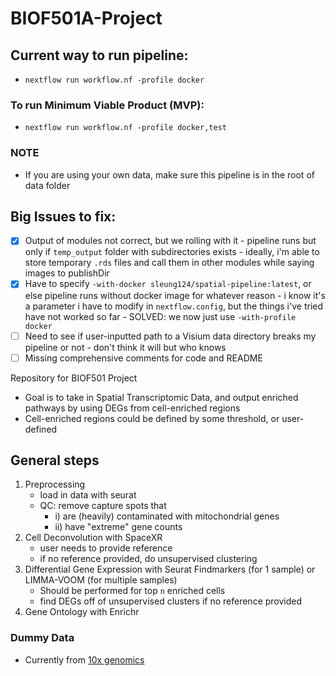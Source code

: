 # BIOF501A-Project

## Current way to run pipeline:
- `nextflow run workflow.nf -profile docker`

### To run Minimum Viable Product (MVP):
- `nextflow run workflow.nf -profile docker,test`

### NOTE
- If you are using your own data, make sure this pipeline is in the root of data folder

## Big Issues to fix:
- [x] Output of modules not correct, but we rolling with it
      - pipeline runs but only if `temp_output` folder with subdirectories exists
      - ideally, i'm able to store temporary `.rds` files and call them in other modules while saying images to publishDir  
- [x] Have to specify `-with-docker sleung124/spatial-pipeline:latest`, or else pipeline runs without docker image for whatever reason
      - i know it's a parameter i have to modify in `nextflow.config`, but the things i've tried have not worked so far 
      - SOLVED: we now just use `-with-profile docker`
- [ ] Need to see if user-inputted path to a Visium data directory breaks my pipeline or not
      - don't think it will but who knows
- [ ] Missing comprehensive comments for code and README

Repository for BIOF501 Project
- Goal is to take in Spatial Transcriptomic Data, and output enriched pathways by using DEGs from cell-enriched regions
- Cell-enriched regions could be defined by some threshold, or user-defined

## General steps
  1) Preprocessing
     - load in data with seurat
     - QC: remove capture spots that
         - i) are (heavily) contaminated with mitochondrial genes
         - ii) have "extreme" gene counts
  2) Cell Deconvolution with SpaceXR
     - user needs to provide reference
     - if no reference provided, do unsupervised clustering 
  3) Differential Gene Expression with Seurat Findmarkers (for 1 sample) or LIMMA-VOOM (for multiple samples)
     - Should be performed for top `n` enriched cells
     - find DEGs off of unsupervised clusters if no reference provided
  4) Gene Ontology with Enrichr

### Dummy Data
- Currently from [10x genomics](https://www.10xgenomics.com/datasets/mouse-brain-serial-section-2-sagittal-anterior-1-standard)
